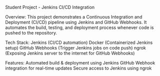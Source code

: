 Student Project - Jenkins CI/CD Integration

Overview:
This project demonstrates a Continuous Integration and Deployment (CI/CD) pipeline using Jenkins and GitHub Webhooks.
It automates the build, testing, and deployment process whenever code is pushed to the repository.

Tech Stack:
Jenkins (CI/CD automation)
Docker (Containerized Jenkins setup)
GitHub Webhooks (Trigger Jenkins jobs on code push)
ngrok (Exposing Jenkins server to the internet for GitHub Webhooks)

Features:
Automated build & deployment using Jenkins
GitHub Webhook integration for real-time updates
Secure access to Jenkins using ngrok
